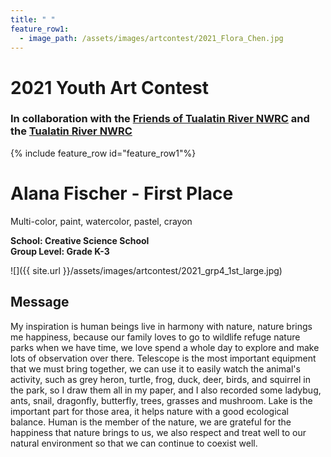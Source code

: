 ```yaml
---
title: " "
feature_row1:
  - image_path: /assets/images/artcontest/2021_Flora_Chen.jpg
---
```


# 2021 Youth Art Contest

### In collaboration with the [Friends of Tualatin River NWRC](https://fotr.wildapricot.org/) and the [Tualatin River NWRC](https://www.fws.gov/refuge/Tualatin_River/)

{% include feature_row id="feature_row1"%}

# Alana Fischer  - First Place  
Multi-color, paint, watercolor, pastel, crayon  

**School: Creative Science School**  
**Group Level: Grade K-3**  

![]({{ site.url }}/assets/images/artcontest/2021_grp4_1st_large.jpg)

## Message

My inspiration is human beings live in harmony with nature, nature brings me happiness, because our family loves to go to wildlife refuge nature parks when we have time, we love spend a whole day to explore and make lots of observation over there. Telescope is the most important equipment that we must bring together, we can use it to easily watch the animal's activity, such as grey heron, turtle, frog, duck, deer, birds, and squirrel in the park, so I draw them all in my paper, and I also recorded some ladybug, ants, snail, dragonfly, butterfly, trees, grasses and mushroom. Lake is the important part for those area, it helps nature with a good ecological balance. Human is the member of the nature, we are grateful for the happiness that nature brings to us, we also respect and treat well to our natural environment so that we can continue to coexist well. 
